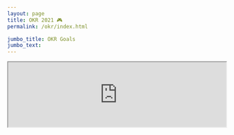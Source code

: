 ```yaml
---
layout: page
title: OKR 2021 🎮
permalink: /okr/index.html

jumbo_title: OKR Goals
jumbo_text:
---
```


<iframe width="100%" src="https://docs.google.com/spreadsheets/d/e/2PACX-1vQmKFlwozfJNQwNHhDj_3kOniBrYSFm_sIOP-Nt_em4Hdr90P3s9LA8pmqHBld8pSsmlDhNWav1HkRs/pubhtml?gid=0&amp;single=true&amp;widget=true&amp;headers=false"></iframe>
